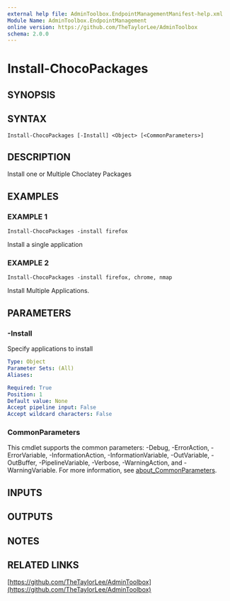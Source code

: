 ```yaml
---
external help file: AdminToolbox.EndpointManagementManifest-help.xml
Module Name: AdminToolbox.EndpointManagement
online version: https://github.com/TheTaylorLee/AdminToolbox
schema: 2.0.0
---
```


# Install-ChocoPackages

## SYNOPSIS

## SYNTAX

```
Install-ChocoPackages [-Install] <Object> [<CommonParameters>]
```

## DESCRIPTION
Install one or Multiple Choclatey Packages

## EXAMPLES

### EXAMPLE 1
```
Install-ChocoPackages -install firefox
```

Install a single application

### EXAMPLE 2
```
Install-ChocoPackages -install firefox, chrome, nmap
```

Install Multiple Applications.

## PARAMETERS

### -Install
Specify applications to install

```yaml
Type: Object
Parameter Sets: (All)
Aliases:

Required: True
Position: 1
Default value: None
Accept pipeline input: False
Accept wildcard characters: False
```

### CommonParameters
This cmdlet supports the common parameters: -Debug, -ErrorAction, -ErrorVariable, -InformationAction, -InformationVariable, -OutVariable, -OutBuffer, -PipelineVariable, -Verbose, -WarningAction, and -WarningVariable. For more information, see [about_CommonParameters](http://go.microsoft.com/fwlink/?LinkID=113216).

## INPUTS

## OUTPUTS

## NOTES

## RELATED LINKS

[https://github.com/TheTaylorLee/AdminToolbox](https://github.com/TheTaylorLee/AdminToolbox)

